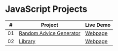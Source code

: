 # JavaScript Projects


|  #  | Project                                                                                 | Live Demo                                                           |
| :-: | --------------------------------------------------------------------------------------- | ------------------------------------------------------------------- |
| 01  | [Random Advice Generator](https://github.com/doganeraylin/random-advice-generator.git)                            | [Webpage](https://doganeraylin.github.io/random-advice-generator/)              |
| 02  | [Library](https://github.com/doganeraylin/library-app/tree/class)                            | [Webpage]((https://doganeraylin.github.io/library-app/))              |

















